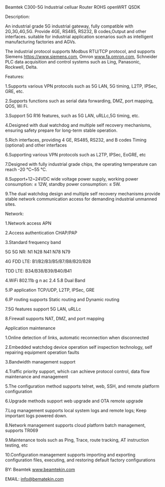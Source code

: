 Beamtek C300-5G Industrial celluar Router ROHS openWRT QSDK

Description:

An industrial grade 5G industrial gateway, fully compatible with 2G,3G,4G,5G. Provide 4GE, RS485, RS232, B codes,Output and other interfaces. suitable for industrial application scenarios such as intelligent manufacturing factories and AGVs.

The industrial protocol supports Modbus RTU/TCP protocol, and supports Siemens https://www.siemens.com, Omron www.fa.omron.com, Schneider PLC data acquisition and control systems such as Ling, Panasonic, Rockwell, Delta.

 

Features:

1.Supports various VPN protocols such as 5G LAN, 5G timing, L2TP, IPSec, GRE, etc.

2.Supports functions such as serial data forwarding, DMZ, port mapping, QOS, Wi Fi.

3.Support 5G R16 features, such as 5G LAN, uRLLc,5G timing, etc.

4.Designed with dual watchdog and multiple self recovery mechanisms, ensuring safety prepare for long-term stable operation.

5.Rich interfaces, providing 4 GE, RS485, RS232, and B codes Timing (optional) and other interfaces

6.Supporting various VPN protocols such as L2TP, IPSec, EoGRE, etc

7.Designed with fully industrial grade chips, the operating temperature can reach -20 ℃~55 ℃.

8.Support+12~24VDC wide voltage power supply, working power consumption: ≤ 12W, standby power consumption: ≤ 5W.

9.The dual watchdog design and multiple self recovery mechanisms provide stable network communication access for demanding industrial unmanned sites.

 

Network:

1.Network access APN

2.Access authentication CHAP/PAP

3.Standard frequency band

5G 5G NR: N1 N28 N41 N78 N79

4G FDD LTE: B1/B2/B3/B5/B7/B8/B20/B28

TDD LTE: B34/B38/B39/B40/B41

4.WiFi 802.11b  g  n  ac 2.4  5.8 Dual Band

5.IP application TCP/UDP, L2TP, IPSec, GRE

6.IP routing supports Static routing and Dynamic routing

7.5G features support 5G LAN, uRLLc

8.Firewall supports NAT, DMZ, and port mapping

Application maintenance

1.Online detection of links, automatic reconnection when disconnected

2.Embedded watchdog device operation self inspection technology, self repairing equipment operation faults

3.Bandwidth management support

4.Traffic priority support, which can achieve protocol control, data flow maintenance and management

5.The configuration method supports telnet, web, SSH, and remote platform configuration

6.Upgrade methods support web upgrade and OTA remote upgrade

7.Log management supports local system logs and remote logs; Keep important logs powered down.

8.Network management supports cloud platform batch management, supports TR069

9.Maintenance tools such as Ping, Trace, route tracking, AT instruction testing, etc

10.Configuration management supports importing and exporting configuration files, executing, and restoring default factory configurations



BY: Beamtek www.beamtekin.com

EMAIL: info@bematekin.com

